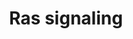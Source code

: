 ---
annotations:
- type: Pathway Ontology
  value: Ras superfamily mediated signaling pathway
- type: Pathway Ontology
  value: growth factor signaling pathway
authors:
- Khanspers
- Egonw
- DeSl
- Eweitz
- Finterly
description: Ras proteins are small GTPases and are involved in transmitting signals
  within cells. In this way, Ras signaling controls many downstream processes, including
  cell proliferation, survival, growth, migration and differentiation.   Ras proteins
  exists in two states, inactive while bound to GDP and active while bound to GTP.
  The exchange of GTP for GDP on RAS proteins is regulated by guanine nucleotide exchange
  factors (GEFs) and GTPase-activating proteins (GAPs). Activated RAS regulates cellular
  functions through a set of effector molecules, including Raf, phosphatidylinositol
  3-kinase (PI3K) and Ral guanine nucleotide-dissociation stimulator (RALGDS).  Mutations
  in Ras genes can lead to the production of permanently activated Ras proteins. Because
  these signals result in cell growth and division, overactive Ras signaling can ultimately
  lead to cancer. The 3 Ras genes in humans (HRas, KRas, and NRas) are the most common
  oncogenes in human cancer; mutations that permanently activate Ras are found in
  20% to 25% of all human tumors and up to 90% in certain types of cancer.   Proteins
  on this pathway have targeted assays available via the [https://assays.cancer.gov/available_assays?wp_id=WP4223
  CPTAC Assay Portal]
last-edited: 2021-06-23
organisms:
- Homo sapiens
redirect_from:
- /index.php/Pathway:WP4223
- /instance/WP4223
schema-jsonld:
- '@context': https://schema.org/
  '@id': https://wikipathways.github.io/pathways/WP4223.html
  '@type': Dataset
  creator:
    '@type': Organization
    name: WikiPathways
  description: Ras proteins are small GTPases and are involved in transmitting signals
    within cells. In this way, Ras signaling controls many downstream processes, including
    cell proliferation, survival, growth, migration and differentiation.   Ras proteins
    exists in two states, inactive while bound to GDP and active while bound to GTP.
    The exchange of GTP for GDP on RAS proteins is regulated by guanine nucleotide
    exchange factors (GEFs) and GTPase-activating proteins (GAPs). Activated RAS regulates
    cellular functions through a set of effector molecules, including Raf, phosphatidylinositol
    3-kinase (PI3K) and Ral guanine nucleotide-dissociation stimulator (RALGDS).  Mutations
    in Ras genes can lead to the production of permanently activated Ras proteins.
    Because these signals result in cell growth and division, overactive Ras signaling
    can ultimately lead to cancer. The 3 Ras genes in humans (HRas, KRas, and NRas)
    are the most common oncogenes in human cancer; mutations that permanently activate
    Ras are found in 20% to 25% of all human tumors and up to 90% in certain types
    of cancer.   Proteins on this pathway have targeted assays available via the [https://assays.cancer.gov/available_assays?wp_id=WP4223
    CPTAC Assay Portal]
  keywords:
  - TEK
  - PLA2G12B
  - RASGRP4
  - PLA2G12A
  - PDGFRA
  - PLA2G2A
  - HTR7
  - RASGRP2
  - PLA2G1B
  - PLA2G2F
  - FASLG
  - CALM2
  - SOS1
  - RALA
  - PRKCG
  - PIP3
  - KIT
  - PLA2G5
  - CALM3
  - ELK1
  - BAD
  - RASSF1
  - GNG7
  - MAPK10
  - RASA1
  - RALB
  - PLA2G10
  - PLA2G4E
  - PDGFRB
  - MAP2K2
  - EGFR
  - SHC4
  - INSR
  - JMJD7-PLA2G4B
  - FLT4
  - PAK6
  - CALML6
  - MRAS
  - ABL1
  - GNG8
  - CALML3
  - RAP1B
  - PIK3R1
  - cAMP
  - CALM1
  - RASAL1
  - CSF1R
  - NTRK1
  - IP3
  - SYNGAP1
  - FOXO4
  - PLA2G4B
  - PTPN11
  - RAPGEF5
  - PLA1A
  - RAB5C
  - PLD1
  - CHUK
  - GNG4
  - TIAM1
  - GNG3
  - SHC3
  - DAG
  - GNB2
  - STK4
  - PAK4
  - SHOC2
  - RASAL2
  - FGFR4
  - AKT1
  - PLCG1
  - GRIN2A
  - RASA3
  - RALGDS
  - PLA2G3
  - RASGRP3
  - PLA2G16
  - RASGRF2
  - SOS2
  - EXOC2
  - FGFR2
  - BUB1B-PAK6
  - PLA2G4C
  - NTRK2
  - NFKB1
  - RIN1
  - SHC1
  - MAP2K1
  - PRKACA
  - RAB5B
  - IKBKG
  - PAK5
  - BRAP
  - PRKCB
  - AKT2
  - CDC42
  - ETS1
  - GNG2
  - KSR1
  - EPHA2
  - GNG5
  - MAPK1
  - IGF1R
  - NRAS
  - BCL2L1
  - AFDN
  - MAPK3
  - GNG12
  - RASAL3
  - KRAS
  - MET
  - FLT1
  - RGL1
  - PIK3CD
  - IKBKB
  - RAC3
  - GNGT2
  - GNGT1
  - GAB1
  - GNG13
  - FGFR1
  - RASGRP1
  - RELA
  - RAB5A
  - PLCE1
  - MAPK9
  - PAK2
  - PRKACB
  - PLA2G4F
  - TTBK1
  - RASSF5
  - CALML4
  - PIK3CB
  - RAC1
  - ABL2
  - ZAP70
  - MAPK8
  - PLA2G6
  - RAP1A
  - RAF1
  - PAK3
  - NF1
  - KDR
  - FLT3
  - GAB2
  - PLA2G2C
  - GRB2
  - FGFR3
  - RASGRF1
  - PAK1
  - GNB4
  - GRIN1
  - RAC2
  - GNB3
  - AKT3
  - PRKACG
  - HRAS
  - PLA2G2D
  - PIK3R2
  - SHC2
  - GNB1
  - RALBP1
  - PRKCA
  - RASA4B
  - ETS2
  - ARF6
  - GRIN2B
  - GNB5
  - GNG10
  - CALML5
  - PLCG2
  - KSR2
  - PLA2G4A
  - PIK3R3
  - RRAS
  - RGL2
  - REL
  - NGFR
  - GNG11
  - RRAS2
  - RASA2
  - PIK3CA
  - Ca2+
  - GDP
  - PLA2G2E
  - RHOA
  - PLD2
  - RASA4
  - LAT
  - PLA2G4D
  - GTP
  license: CC0
  name: Ras signaling
seo: CreativeWork
title: Ras signaling
wpid: WP4223
---